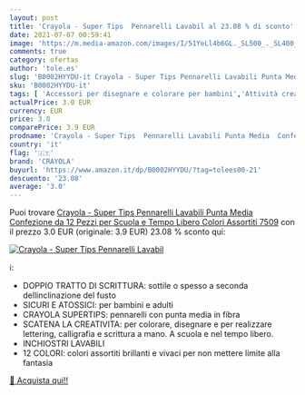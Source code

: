 ```yaml
---
layout: post
title: 'Crayola - Super Tips  Pennarelli Lavabil al 23.08 % di sconto'
date: 2021-07-07 00:59:41
image: 'https://m.media-amazon.com/images/I/51YeLl4b6GL._SL500_._SL400_.jpg'
comments: true
category: ofertas
author: 'tole.es'
slug: 'B0002HYYDU-it Crayola - Super Tips Pennarelli Lavabili Punta Media...'
sku: 'B0002HYYDU-it'
tags: [ 'Accessori per disegnare e colorare per bambini','Attività creative','Giochi e giocattoli','Pennarelli per bambini','crayola', ]
actualPrice: 3.0 EUR
currency: EUR
price: 3.0
comparePrice: 3.9 EUR
prodname: 'Crayola - Super Tips  Pennarelli Lavabili Punta Media  Confezione da 12 Pezzi  per Scuola e Tempo Libero  Colori Assortiti  7509'
country: 'it'
flag: '🇮🇹'
brand: 'CRAYOLA'
buyurl: 'https://www.amazon.it/dp/B0002HYYDU/?tag=tolees00-21'
descuento: '23.08'
average: '3.0'
---
```


Puoi trovare [Crayola - Super Tips  Pennarelli Lavabili Punta Media  Confezione da 12 Pezzi  per Scuola e Tempo Libero  Colori Assortiti  7509](https://www.amazon.it/dp/B0002HYYDU/?tag=tolees00-21) con il prezzo 3.0 EUR (originale: 3.9 EUR) 23.08 % sconto qui:

[![Crayola - Super Tips  Pennarelli Lavabil](https://m.media-amazon.com/images/I/51YeLl4b6GL._SL500_._SL400_.jpg)](https://www.amazon.it/dp/B0002HYYDU/?tag=tolees00-21)

ℹ️:

- DOPPIO TRATTO DI SCRITTURA: sottile o spesso a seconda dellinclinazione del fusto
- SICURI E ATOSSICI: per bambini e adulti
- CRAYOLA SUPERTIPS: pennarelli con punta media in fibra
- SCATENA LA CREATIVITA: per colorare, disegnare e per realizzare lettering, calligrafia e scrittura a mano. A scuola e nel tempo libero.
- INCHIOSTRI LAVABILI
- 12 COLORI: colori assortiti brillanti e vivaci per non mettere limite alla fantasia

[🛒 Acquista qui!!](https://www.amazon.it/dp/B0002HYYDU/?tag=tolees00-21)
